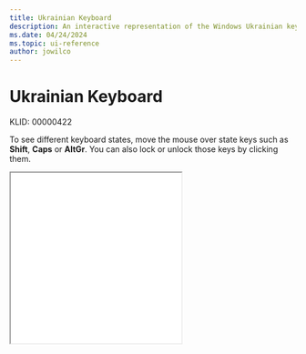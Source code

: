 ```yaml
---
title: Ukrainian Keyboard
description: An interactive representation of the Windows Ukrainian keyboard. To see different keyboard states, click or move the mouse over the state keys.
ms.date: 04/24/2024
ms.topic: ui-reference
author: jowilco
---
```


# Ukrainian Keyboard

KLID: 00000422

To see different keyboard states, move the mouse over state keys such as **Shift**, **Caps** or **AltGr**. You can also lock or unlock those keys by clicking them.

<iframe src="kbdur.html" height="300"></iframe>

